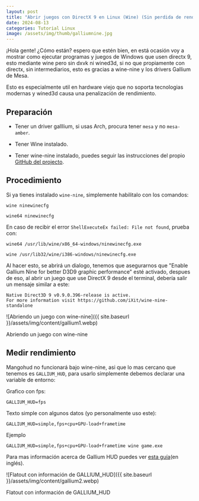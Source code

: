 ```yaml
---
layout: post
title: "Abrir juegos con DirectX 9 en Linux (Wine) (Sin perdida de rendimento)"
date: 2024-08-13
categories: Tutorial Linux
image: /assets/img/thumb/galliumnine.jpg
---
```


¡Hola gente! ¿Cómo están? espero que estén bien, en está ocasión voy a mostrar como ejecutar programas y juegos de Windows que usen directx 9, esto mediante wine pero sin dxvk ni wined3d, si no que propiamente con directx, sin intermediarios, esto es gracias a wine-nine y los drivers Gallium de Mesa.

Esto es especialmente util en hardware viejo que no soporta tecnologias modernas y wined3d causa una penalización de rendimiento.

## Preparación

- Tener un driver galllium, si usas Arch, procura tener `mesa` y no `mesa-amber`.

- Tener Wine instalado.

- Tener wine-nine instalado, puedes seguir las instrucciones del propio [GitHub del projecto](https://github.com/iXit/wine-nine-standalone).

## Procedimiento

Si ya tienes instalado `wine-nine`, simplemente habilitalo con los comandos:

```
wine ninewinecfg
```

```
wine64 ninewinecfg
```

En caso de recibir el error `ShellExecuteEx failed: File not found`, prueba con:

```
wine64 /usr/lib/wine/x86_64-windows/ninewinecfg.exe
```

```
wine /usr/lib32/wine/i386-windows/ninewinecfg.exe
```

Al hacer esto, se abrirá un dialogo, tenemos que asegurarnos que "Enable Gallium Nine for better D3D9 graphic performance" esté activado, despues de eso, al abrir un juego que use DirectX 9 desde el terminal, debería salir un mensaje similar a este:

```
Native Direct3D 9 v0.9.0.396-release is active.
For more information visit https://github.com/iXit/wine-nine-standalone
```

![Abriendo un juego con wine-nine]({{ site.baseurl }}/assets/img/content/gallium1.webp)

<figcaption>Abriendo un juego con wine-nine</figcaption>

## Medir rendimiento

Mangohud no funcionará bajo wine-nine, asi que lo mas cercano que tenemos es `GALLIUM_HUD`, para usarlo simplemente debemos declarar una variable de entorno:

Grafico con fps:

```
GALLIUM_HUD=fps
```

Texto simple con algunos datos (yo personalmente uso este):

```
GALLIUM_HUD=simple,fps+cpu+GPU-load+frametime
```

Ejemplo
```
GALLIUM_HUD=simple,fps+cpu+GPU-load+frametime wine game.exe
```


Para mas información acerca de Gallium HUD puedes ver [esta guía](https://manerosss.wordpress.com/2017/07/13/howto-gallium-hud/)(en inglés).


![Flatout con información de GALLIUM_HUD]({{ site.baseurl }}/assets/img/content/gallium2.webp)
<figcaption>Flatout con información de GALLIUM_HUD</figcaption>